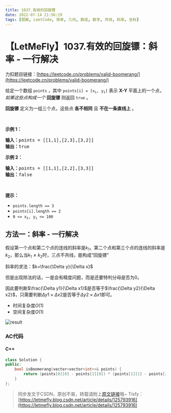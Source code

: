 ```yaml
---
title: 1037.有效的回旋镖
date: 2022-07-14 21:56:29
tags: [题解, LeetCode, 简单, 几何, 数组, 数学, 共线, 斜率, 坐标]
---
```


# 【LetMeFly】1037.有效的回旋镖：斜率 - 一行解决

力扣题目链接：[https://leetcode.cn/problems/valid-boomerang/](https://leetcode.cn/problems/valid-boomerang/)

<p>给定一个数组<meta charset="UTF-8" />&nbsp;<code>points</code>&nbsp;，其中<meta charset="UTF-8" />&nbsp;<code>points[i] = [x<sub>i</sub>, y<sub>i</sub>]</code>&nbsp;表示 <strong>X-Y</strong> 平面上的一个点，<em>如果这些点构成一个&nbsp;</em><strong>回旋镖</strong>&nbsp;则返回&nbsp;<code>true</code>&nbsp;。</p>

<p><strong>回旋镖</strong>&nbsp;定义为一组三个点，这些点&nbsp;<strong>各不相同</strong>&nbsp;且&nbsp;<strong>不在一条直线上</strong>&nbsp;。</p>

<p>&nbsp;</p>

<p><strong>示例 1：</strong></p>

<pre>
<strong>输入：</strong>points = [[1,1],[2,3],[3,2]]
<strong>输出：</strong>true
</pre>

<p><strong>示例 2：</strong></p>

<pre>
<strong>输入：</strong>points = [[1,1],[2,2],[3,3]]
<strong>输出：</strong>false</pre>

<p>&nbsp;</p>

<p><strong>提示：</strong></p>
<meta charset="UTF-8" />

<ul>
	<li><code>points.length == 3</code></li>
	<li><code>points[i].length == 2</code></li>
	<li><code>0 &lt;= x<sub>i</sub>, y<sub>i</sub>&nbsp;&lt;= 100</code></li>
</ul>


    
## 方法一：斜率 - 一行解决

假设第一个点和第二个点的连线的斜率是$k_1$，第二个点和第三个点的连线的斜率是$k_2$，那么当$k_1\neq k_2$时，三点不共线，能构成“回旋镖”

斜率的求法：$k=\frac{\Delta y}{\Delta x}$

但是出现除法的话，一是会有精度问题，而是还要特判分母是否为0。

因此要判断$\frac{\Delta y1}{\Delta x1}$是否等于$\frac{\Delta y2}{\Delta x2}$，只需要判断$\Delta y1 \times \Delta x2$是否等于$\Delta y2 \times \Delta x1$即可。

+ 时间复杂度$O(1)$
+ 空间复杂度$O(1)$

![result](https://img-blog.csdnimg.cn/962004024ef649b18454e35de5b80331.jpeg#pic_center)

### AC代码

#### C++

```cpp
class Solution {
public:
    bool isBoomerang(vector<vector<int>>& points) {
        return (points[0][0] - points[1][0]) * (points[1][1] - points[2][1]) != (points[1][0] - points[2][0]) * (points[0][1] - points[1][1]);
    }
};
```

> 同步发文于CSDN，原创不易，转载请附上[原文链接](https://blog.tisfy.eu.org/2022/07/14/LeetCode%201037.%E6%9C%89%E6%95%88%E7%9A%84%E5%9B%9E%E6%97%8B%E9%95%96/)哦~
> Tisfy：[https://letmefly.blog.csdn.net/article/details/125793916](https://letmefly.blog.csdn.net/article/details/125793916)
